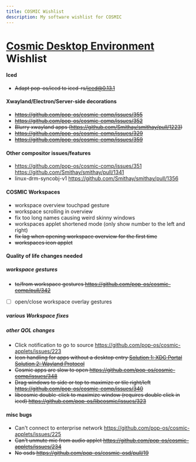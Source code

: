 ```yaml
---
title: COSMIC Wishlist
description: My software wishlist for COSMIC
---
```


# [Cosmic Desktop Environment](https://github.com/pop-os/cosmic-epoch) Wishlist

#### Iced

- ~~Adapt pop-os/iced to iced-rs/iced@0.13.1~~

#### Xwayland/Electron/Server-side decorations

- ~~https://github.com/pop-os/cosmic-comp/issues/355~~
- ~~https://github.com/pop-os/cosmic-comp/issues/352~~
- ~~Blurry xwayland apps (https://github.com/Smithay/smithay/pull/1223)~~
- ~~https://github.com/pop-os/cosmic-comp/issues/329~~
- ~~https://github.com/pop-os/cosmic-comp/issues/359~~

#### Other compositor issues/features

- https://github.com/pop-os/cosmic-comp/issues/351 https://github.com/Smithay/smithay/pull/1341
- linux-drm-syncobj-v1 https://github.com/Smithay/smithay/pull/1356

#### COSMIC Workspaces
- workspace overview touchpad gesture
- workspace scrolling in overview
- fix too long names causing weird skinny windows
- workspaces applet shortened mode (only show number to the left and right)
- ~~fix lag when opening workspace overview for the first time~~
- ~~workspaces icon applet~~

#### Quality of life changes needed

##### workspace gestures
- ~~to/from workspace gestures https://github.com/pop-os/cosmic-comp/pull/342~~
- [ ] open/close workspace overlay gestures

##### various Workspace fixes

##### other QOL changes


- Click notification to go to source https://github.com/pop-os/cosmic-applets/issues/223
- ~~Icon handling for apps without a desktop entry [Solution 1: XDG Portal](https://github.com/flatpak/xdg-desktop-portal/discussions/1305) [Solution 2: Wayland Protocol](https://gitlab.freedesktop.org/wayland/wayland-protocols/-/merge_requests/269)~~
- ~~Cosmic apps are slow to open https://github.com/pop-os/cosmic-comp/issues/348~~
- ~~Drag windows to side or top to maximize or tile right/left https://github.com/pop-os/cosmic-comp/issues/340~~
- ~~libcosmic double-click to maximize window (requires double click in iced) https://github.com/pop-os/libcosmic/issues/323~~

#### misc bugs
- Can't connect to enterprise network https://github.com/pop-os/cosmic-applets/issues/225
- ~~Can't unmute mic from audio applet https://github.com/pop-os/cosmic-applets/issues/234~~
- ~~No osds https://github.com/pop-os/cosmic-osd/pull/19~~

